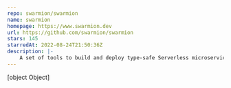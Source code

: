 ```yaml
---
repo: swarmion/swarmion
name: swarmion
homepage: https://www.swarmion.dev
url: https://github.com/swarmion/swarmion
stars: 145
starredAt: 2022-08-24T21:50:36Z
description: |-
    A set of tools to build and deploy type-safe Serverless microservices
---
```


[object Object]
